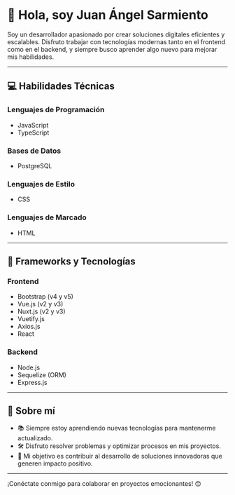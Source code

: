 # 👋 Hola, soy Juan Ángel Sarmiento

Soy un desarrollador apasionado por crear soluciones digitales eficientes y escalables. Disfruto trabajar con tecnologías modernas tanto en el frontend como en el backend, y siempre busco aprender algo nuevo para mejorar mis habilidades.

---

## 💻 Habilidades Técnicas

### **Lenguajes de Programación**
- JavaScript
- TypeScript

### **Bases de Datos**
- PostgreSQL

### **Lenguajes de Estilo**
- CSS

### **Lenguajes de Marcado**
- HTML

---

## 🚀 Frameworks y Tecnologías

### **Frontend**
- Bootstrap (v4 y v5)
- Vue.js (v2 y v3)
- Nuxt.js (v2 y v3)
- Vuetify.js
- Axios.js
- React

### **Backend**
- Node.js
- Sequelize (ORM)
- Express.js

---

## 🌟 Sobre mí
- 📚 Siempre estoy aprendiendo nuevas tecnologías para mantenerme actualizado.
- 🛠️ Disfruto resolver problemas y optimizar procesos en mis proyectos.
- 🎯 Mi objetivo es contribuir al desarrollo de soluciones innovadoras que generen impacto positivo.

---

¡Conéctate conmigo para colaborar en proyectos emocionantes! 😊
